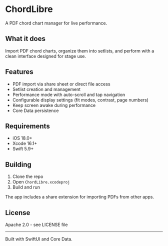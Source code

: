# ChordLibre

A PDF chord chart manager for live performance.

## What it does

Import PDF chord charts, organize them into setlists, and perform with a clean interface designed for stage use.

## Features

- PDF import via share sheet or direct file access
- Setlist creation and management  
- Performance mode with auto-scroll and tap navigation
- Configurable display settings (fit modes, contrast, page numbers)
- Keep screen awake during performance
- Core Data persistence

## Requirements

- iOS 18.0+
- Xcode 16.1+ 
- Swift 5.9+

## Building

1. Clone the repo
2. Open `ChordLibre.xcodeproj`  
3. Build and run

The app includes a share extension for importing PDFs from other apps.

## License

Apache 2.0 - see LICENSE file

---

Built with SwiftUI and Core Data.
